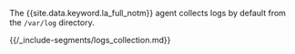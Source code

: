 The {{site.data.keyword.la_full_notm}} agent collects logs by default from the `/var/log` directory.

{{/_include-segments/logs_collection.md}}

